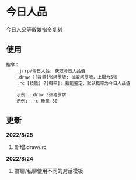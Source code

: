 # 今日人品

今日人品等骰娘指令复刻

## 使用

```
指令：
    .jrrp/今日人品: 获取今日人品值
    .draw ?[数量]张塔罗牌: 抽取塔罗牌，上限为5张
    .rc [技能] ?[概率]: 技能鉴定，默认概率为今日人品值
    
    示例: .draw 3张塔罗牌
    示例: .rc 睡觉 80
```

## 更新

**2022/8/25**

1. 新增.draw/.rc

**2022/8/24**

1. 群聊/私聊使用不同的对话模板
